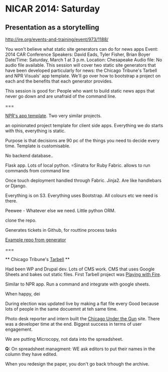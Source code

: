 NICAR 2014: Saturday
====================

##  Presentation as a storytelling 

http://ire.org/events-and-training/event/973/1188/

You won't believe what static site generators can do for news apps
Event: 2014 CAR Conference
Speakers: David Eads, Tyler Fisher, Brian Boyer
Date/Time: Saturday, March 1 at 3 p.m.
Location: Chesapeake
Audio file: No audio file available.
This session will cover two static site generators that have been developed particularly for news: the Chicago Tribune's Tarbell and NPR Visuals' app template. We'll go over how to bootstrap a project on each and the benefits that each generator provides.

This session is good for: People who want to build static news apps that never go down and are unafraid of the command line.

===

[NPR's app template](github.com/nprapps/app-template). Two very similar projects.

an opinionated project template for client side apps. Everything we do starts with this, everything is static.

Purpose is that decisions are 90 pc of the things you need to decide every time. Template is customisable.

No backend database.. 

Flask app. Lots of local python. =Sinatra for Ruby
Fabric. allows to run commands from command line

Once touch deployment handled through Fabric. Jinja2. Are like handlebars or Django. 

Everything is on S3.
Everything uses Bootstrap. All colours etc we need is there.

Peewee - Whatever else we need. Little python ORM.

clone the repo. 

Generates tickets in Github, for routtine process tasks

[Example repo from generator](https://github.com/TylerFisher/nicar-rulez)


===

** Chicago Tribune's [Tarbell](http://tarbell.tribapps.com/) **

Had been WP and Drupal dev. Lots of CMS work.
CMS that uses Google Sheets and bakes out static files.
First Tarbell project was [Playing with Fire](http://media.apps.chicagotribune.com/flames/index.html).

Similar to NPR app. Run a command and integrate with google sheets.

When happy, dei

During election was updated live by making a flat file every 
Good because lots of people in the same docuemnt at teh same time.

Photo desk reporter and intern built the [Chicago Under the Gun](http://graphics.chicagotribune.com/under-the-gun/) site. There was a developer time at the end. Biggest success in terms of user engagement.

We are putting Microcopy, not data into the spreadsheet.

**Q:** On spreadsheet managment: WE ask editors to put their names in the column they have edited.

When you redesign the paper, you don't go back trhough the archive.


